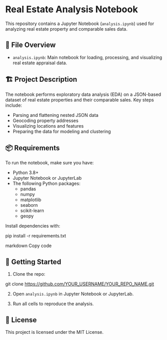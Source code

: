 # Real Estate Analysis Notebook

This repository contains a Jupyter Notebook (`analysis.ipynb`) used for analyzing real estate property and comparable sales data.

## 📄 File Overview

- `analysis.ipynb`: Main notebook for loading, processing, and visualizing real estate appraisal data.

## 🏗️ Project Description

The notebook performs exploratory data analysis (EDA) on a JSON-based dataset of real estate properties and their comparable sales. Key steps include:

- Parsing and flattening nested JSON data
- Geocoding property addresses
- Visualizing locations and features
- Preparing the data for modeling and clustering

## 📦 Requirements

To run the notebook, make sure you have:

- Python 3.8+
- Jupyter Notebook or JupyterLab
- The following Python packages:
  - pandas
  - numpy
  - matplotlib
  - seaborn
  - scikit-learn
  - geopy

Install dependencies with:

pip install -r requirements.txt

markdown
Copy code

## 🚀 Getting Started

1. Clone the repo:

git clone https://github.com/YOUR_USERNAME/YOUR_REPO_NAME.git

2. Open `analysis.ipynb` in Jupyter Notebook or JupyterLab.

3. Run all cells to reproduce the analysis.

## 📖 License

This project is licensed under the MIT License.
